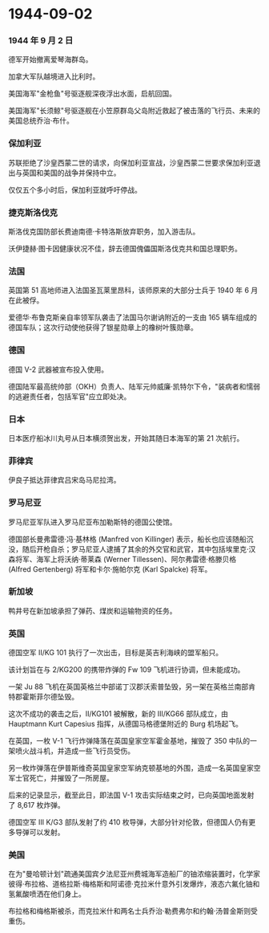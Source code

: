 # 1944-09-02

### 1944 年 9 月 2 日

德军开始撤离爱琴海群岛。

加拿大军队越境进入比利时。

美国海军"金枪鱼"号驱逐舰深夜浮出水面，启航回国。

美国海军"长须鲸"号驱逐舰在小笠原群岛父岛附近救起了被击落的飞行员、未来的美国总统乔治·布什。

### 保加利亚

苏联拒绝了沙皇西蒙二世的请求，向保加利亚宣战，沙皇西蒙二世要求保加利亚退出与英国和美国的战争并保持中立。

仅仅五个多小时后，保加利亚就呼吁停战。

### 捷克斯洛伐克

斯洛伐克国防部长费迪南德·卡特洛斯放弃职务，加入游击队。

沃伊捷赫·图卡因健康状况不佳，辞去德国傀儡国斯洛伐克共和国总理职务。

### 法国

英国第 51 高地师进入法国圣瓦莱里昂科，该师原来的大部分士兵于 1940 年 6
月在此被俘。

爱德华·布鲁克斯亲自率领军队袭击了法国马尔谢讷附近的一支由 165
辆车组成的德国车队；这次行动使他获得了银星勋章上的橡树叶簇勋章。

### 德国

德国 V-2 武器被宣布投入使用。

德国陆军最高统帅部（OKH）负责人、陆军元帅威廉·凯特尔下令，"装病者和懦弱的逃避责任者，包括军官"应立即处决。

### 日本

日本医疗船冰川丸号从日本横须贺出发，开始其随日本海军的第 21 次航行。

### 菲律宾

伊良子抵达菲律宾吕宋岛马尼拉湾。

### 罗马尼亚

罗马尼亚军队进入罗马尼亚布加勒斯特的德国公使馆。

德国部长曼弗雷德·冯·基林格 (Manfred von Killinger)
表示，船长也应该随船沉没，随后开枪自杀；罗马尼亚人逮捕了其余的外交官和武官，其中包括埃里克·汉森将军、海军上将沃纳·蒂莱森
(Werner Tillessen)、阿尔弗雷德·格滕贝格 (Alfred Gertenberg)
将军和卡尔·施帕尔克 (Karl Spalcke) 将军。

### 新加坡

鸭井号在新加坡承担了弹药、煤炭和运输物资的任务。

### 英国

德国空军 II/KG 101 执行了一次出击，目标是英吉利海峡的盟军船只。

该计划旨在与 2/KG200 的携带炸弹的 Fw 109 飞机进行协调，但未能成功。

一架 Ju 88
飞机在英国英格兰中部诺丁汉郡沃索普坠毁，另一架在英格兰南部肯特郡霍斯菲尔德坠毁。

这次不成功的袭击之后，II/KG101 被解散，新的 III/KG66 部队成立，由
Hauptmann Kurt Capesius 指挥，从德国马格德堡附近的 Burg 机场起飞。

在英国，一枚 V-1 飞行炸弹降落在英国皇家空军霍金基地，摧毁了 350
中队的一架喷火战斗机，并造成一些飞行员受伤。

另一枚炸弹落在伊普斯维奇英国皇家空军纳克顿基地的外围，造成一名英国皇家空军士官死亡，并摧毁了一所房屋。

后来的记录显示，截至此日，即法国 V-1
攻击实际结束之时，已向英国地面发射了 8,617 枚炸弹。

德国空军 III K/G3 部队发射了约 410
枚导弹，大部分针对伦敦，但德国人仍有更多导弹可以发射。

### 美国

在为"曼哈顿计划"疏通美国宾夕法尼亚州费城海军造船厂的铀浓缩装置时，化学家彼得·布拉格、道格拉斯·梅格斯和阿诺德·克拉米什意外引发爆炸，液态六氟化铀和氢氟酸喷洒在他们身上。

布拉格和梅格斯被杀，而克拉米什和两名士兵乔治·勒费弗尔和约翰·汤普金斯则受重伤。